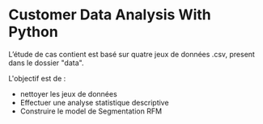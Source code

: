 ﻿# Customer Data Analysis With Python

L’étude de cas contient est basé sur quatre jeux de données .csv, present dans le dossier "data". 

L'objectif est de :
- nettoyer les jeux de données
- Effectuer une analyse statistique descriptive
- Construire le model de Segmentation RFM

